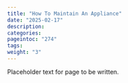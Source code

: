 ```yaml
---
title: "How To Maintain An Appliance"
date: "2025-02-17"
description:
categories:
pageintoc: "274"
tags:
weight: "3"
---
```


<a id="how-to-maintain-an-appliance"></a>

<!--# How to Maintain an Appliance -->

Placeholder text for page to be written.
